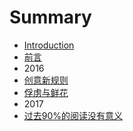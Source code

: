 # Summary

* [Introduction](README.md)
* [前言](Readme.md)
* 2016
* [创意新规则](2016/20160103-creatingnewrules.md)
* [俘虏与鲜花](2016/20160111-captiveflower.md)
* 2017
* [过去90%的阅读没有意义](20170108-readingbug.md)
